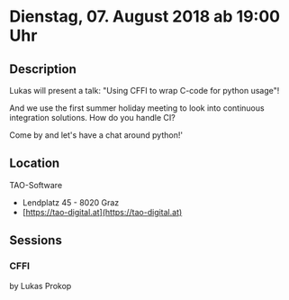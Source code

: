 # Dienstag, 07. August 2018 ab 19:00 Uhr

## Description

Lukas will present a talk: "Using CFFI to wrap C-code for python usage"!

And we use the first summer holiday meeting to look into continuous integration solutions.
How do you handle CI?

Come by and let's have a chat around python!'

## Location

TAO-Software

- Lendplatz 45 - 8020 Graz
- [https://tao-digital.at](https://tao-digital.at)

## Sessions 

### CFFI 

by Lukas Prokop

